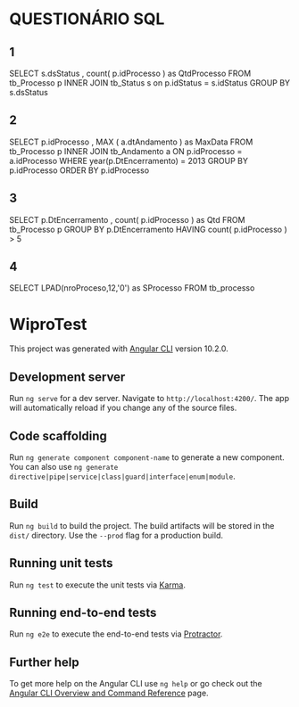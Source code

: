 # QUESTIONÁRIO SQL
## 1
SELECT s.dsStatus ,
       count( p.idProcesso ) as QtdProcesso
FROM tb_Processo p
INNER JOIN tb_Status s
on p.idStatus = s.idStatus
GROUP BY s.dsStatus

## 2
SELECT p.idProcesso , MAX ( a.dtAndamento ) as MaxData
FROM tb_Processo p
INNER JOIN tb_Andamento a
ON p.idProcesso = a.idProcesso
WHERE year(p.DtEncerramento) = 2013
GROUP BY p.idProcesso
ORDER BY p.idProcesso

## 3
SELECT p.DtEncerramento , count( p.idProcesso ) as Qtd
FROM tb_Processo p
GROUP BY p.DtEncerramento
HAVING count( p.idProcesso ) > 5

## 4
SELECT LPAD(nroProceso,12,'0') as SProcesso
FROM tb_processo


# WiproTest

This project was generated with [Angular CLI](https://github.com/angular/angular-cli) version 10.2.0.

## Development server

Run `ng serve` for a dev server. Navigate to `http://localhost:4200/`. The app will automatically reload if you change any of the source files.

## Code scaffolding

Run `ng generate component component-name` to generate a new component. You can also use `ng generate directive|pipe|service|class|guard|interface|enum|module`.

## Build

Run `ng build` to build the project. The build artifacts will be stored in the `dist/` directory. Use the `--prod` flag for a production build.

## Running unit tests

Run `ng test` to execute the unit tests via [Karma](https://karma-runner.github.io).

## Running end-to-end tests

Run `ng e2e` to execute the end-to-end tests via [Protractor](http://www.protractortest.org/).

## Further help

To get more help on the Angular CLI use `ng help` or go check out the [Angular CLI Overview and Command Reference](https://angular.io/cli) page.
